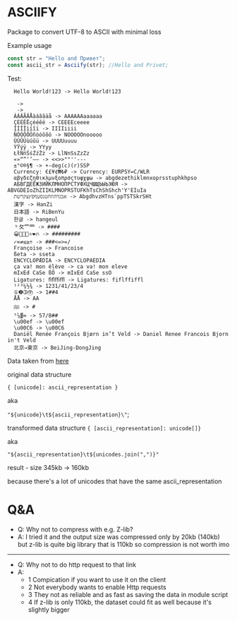 # ASCIIFY
Package to convert UTF-8 to ASCII with minimal loss

Example usage
```ts
const str = "Hello and Привет";
const ascii_str = Asciify(str); //Hello and Privet;
```



Test:
```
  Hello World!123 -> Hello World!123
  
   -> 
   ->    	
  ÀÁÂÃÄÅàáâãäå -> AAAAAAaaaaaa
  ÇÈÉÊËçèéêë -> CEEEEceeee
  ÌÍÎÏìíîï -> IIIIiiii
  ÑÒÓÔÕÖñòóôõö -> NOOOOOnooooo
  ÙÚÛÜùúûü -> UUUUuuuu
  ÝŸýÿ -> YYyy
  ŁłŃńŚśŹźŻż -> LlNnSsZzZz
  «»“”‘’–— -> <<>>""''---
  ±°©®§¶ -> +-deg(c)(r)SSP
  Currency: €£¥¢₩₺₽ -> Currency: EURPSY=C/WLR
  αβγδεζηθικλμνξοπρσςτυφχψω -> abgdezethiklmnxoprsstuphkhpso
  АБВГДЕЁЖЗИЙКЛМНОПРСТУФХЦЧШЩЪЫЬЭЮЯ -> ABVGDEIoZhZIIKLMNOPRSTUFKhTsChShShch'Y'EIuIa
  אבגדהוזחטנסעףפץצקרשת -> AbgdhvzHTns`ppTSTSkrSHt
  漢字 -> HanZi
  日本語 -> RiBenYu
  한글 -> hangeul
  ⺀⺙⺮⺲ -> ####
  😀🤢🎉🚀⭐️❤️🔥 -> #########
  ✓∞≠≤≥÷ -> ###<=>=/
  Françoise -> Francoise
  ßeta -> sseta
  ENCYCLOPÆDIA -> ENCYCLOPAEDIA
  ça va! mon élève -> ca va! mon eleve
  mIxEd CaSe ßÖ -> mIxEd CaSe ssO
  Ligatures: ﬁﬂﬃﬄ -> Ligatures: fiflffiffl
  ¹²³¼½¾ -> 1231/41/23/4
  ①❷➂⓸ -> 1##4
  ÅÅ -> AA
  ﷺ -> #
  ⁵⅞∭∞ -> 57/8##
  \u00ef -> \u00ef
  \u00C6 -> \u00C6
  Daniël Renée François Bjørn in’t Veld -> Daniel Renee Francois Bjorn in't Veld
  北京→東京 -> BeiJing-DongJing
```

Data taken from [here](https://github.com/anyascii/anyascii/blob/master/unidecode/unidecode-py.tsv)

original data structure 

`{ [unicode]: ascii_representation }`

aka

`"${unicode}\t${ascii_representation}\"`;

transformed data structure
`{ [ascii_representation]: unicode[]}`

aka

`"${ascii_representation}\t${unicodes.join(",")}"`

result - size 345kb -> 160kb

because there's a lot of unicodes that have the same ascii_representation


# Q&A
- Q: Why not to compress with e.g. Z-lib?
- A: I tried it and the output size was compressed only by 20kb (140kb) but z-lib is quite big library that is 110kb so compression is not worth imo
------------------------
- Q: Why not to do http request to that link
- A:
  - 1 Compication if you want to use it on the client
  - 2 Not everybody wants to enable Http requests
  - 3 They not as reliable and as fast as saving the data in module script
  - 4 If z-lib is only 110kb, the dataset could fit as well because it's slightly bigger
  
